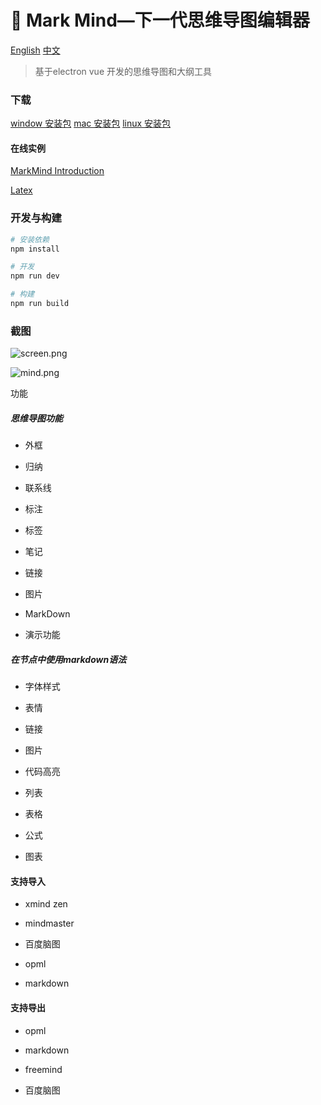 # :wave: Mark Mind—下一代思维导图编辑器

[English](https://github.com/MarkMindLtd/Mark-Mind)   [中文](https://github.com/MarkMindLtd/Mark-Mind/blob/main/README%20-%20zh.md)

> 基于electron vue 开发的思维导图和大纲工具

### 下载

[window 安装包](https://github.com/MarkMindLtd/Mark-Mind/releases/download/v1.2.1/Mark.Mind-1.2.1.exe)
[mac 安装包](https://github.com/MarkMindLtd/Mark-Mind/releases/download/v1.2.1/Mark.Mind-1.2.1.dmg)
[linux 安装包](https://github.com/MarkMindLtd/Mark-Mind/releases/download/v1.2.1/Mark.Mind-1.2.1.AppImage)


#### 在线实例

[MarkMind Introduction](http://www.ckminder.cn/minder/share/4033e5c0176911eb9228b57b686e3963)

[Latex](http://www.ckminder.cn/minder/share/aea53ae0178711ebb397f5d294d32da7)

### 开发与构建

```bash
# 安装依赖
npm install

# 开发
npm run dev

# 构建
npm run build
```

### 截图

![screen.png](https://i.loli.net/2020/11/19/2EXh9HCOodcQN5G.png)

![mind.png](https://i.loli.net/2020/11/20/P6SQ24gJ5jXHfpi.png)

功能

##### 思维导图功能

- 外框

- 归纳

- 联系线

- 标注

- 标签

- 笔记

- 链接

- 图片

- MarkDown

- 演示功能

##### 在节点中使用markdown语法

- 字体样式

- 表情

- 链接

- 图片

- 代码高亮

- 列表

- 表格

- 公式

- 图表

#### 支持导入

- xmind zen

- mindmaster

- 百度脑图

- opml

- markdown

#### 支持导出

- opml

- markdown

- freemind

- 百度脑图
